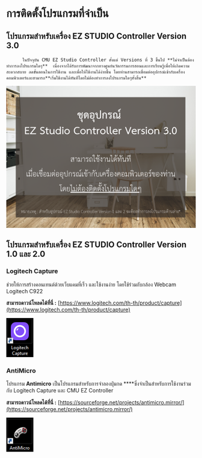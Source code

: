 # การติดตั้งโปรแกรมที่จำเป็น

## **โปรแกรมสำหรับเครื่อง EZ STUDIO Controller Version 3.0**       

          ในปัจจุบัน CMU EZ Studio Controller ตั้งแต่ Versions ที่ 3 ขึ้นไป **ไม่จำเป็นต้องทำการลงโปรแกรมใดๆ**  เนื่องจากได้รับการพัฒนาจากทางศูนย์นวัตกรรมการสอนและการเรียนรู้เพื่อให้เกิดความสะดวกสบาย ลดขั้นตอนในการใช้งาน และเพื่อให้ใช้งานได้ง่ายขึ้น โดยท่านสามารถเชื่อมต่ออุปกรณ์เข้ากับเครื่องคอมพิวเตอร์และสามารถ**เริ่มใช้งานได้ทันทีโดยไม่ต้องทำการลงโปรแกรมใดๆทั้งสิ้น**

![](../.gitbook/assets/elegant-company-profile-presentation-1-%20%281%29.png)

## **โปรแกรมสำหรับเครื่อง EZ STUDIO Controller Version 1.0 และ 2.0**

### **Logitech Capture** 

ช่วยให้การสร้างคอนเทนต์ด้วยเว็บแคมที่เร็ว และใช้งานง่าย โดยใช้ร่วมกับกล้อง Webcam Logitech C922

**สามารถดาวน์โหลดได้ที่นี่ :** [https://www.logitech.com/th-th/product/capture](https://www.logitech.com/th-th/product/capture)

![Logitech Capture](../.gitbook/assets/image%20%28121%29.png)

### **AntiMicro** 

โปรแกรม **Antimicro** เป็นโปรแกรมสำหรับการจำลองปุ่มกด ****ซึ่งจำเป็นสำหรับการใช้งานร่วมกับ Logitech Capture และ CMU EZ Controller 

**สามารถดาวน์โหลดได้ที่นี่ :** [https://sourceforge.net/projects/antimicro.mirror/](https://sourceforge.net/projects/antimicro.mirror/) 

![AntiMicro](../.gitbook/assets/image%20%2844%29.png)



